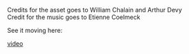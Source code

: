 Credits for the asset goes to William Chalain and Arthur Devy  
Credit for the music goes to Etienne Coelmeck

See it moving here:

[video](https://github.com/Daxxas/VisualizerPS1/assets/21078787/4e5d56e0-d94a-45db-a1c1-1576148d9fa3)

